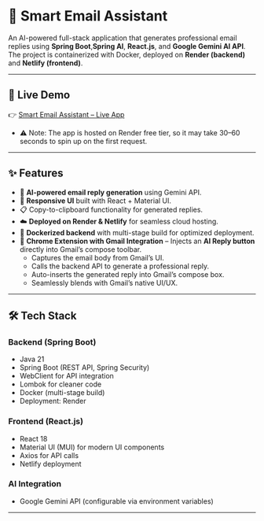 # 📧 Smart Email Assistant  

An AI-powered full-stack application that generates professional email replies using **Spring Boot**,**Spring AI**, **React.js**, and **Google Gemini AI API**.  
The project is containerized with Docker, deployed on **Render (backend)** and **Netlify (frontend)**.  

---

## 🚀 Live Demo  
👉 [Smart Email Assistant – Live App](https://graceful-taiyaki-d75bd0.netlify.app)  
 - ⚠️ Note: The app is hosted on Render free tier, so it may take 30–60 seconds to spin up on the first request.


---

## ✨ Features    
- 🤖 **AI-powered email reply generation** using Gemini API.  
- 🎨 **Responsive UI** built with React + Material UI.  
- 📋 Copy-to-clipboard functionality for generated replies.  
- ☁️ **Deployed on Render & Netlify** for seamless cloud hosting.  
- 🐳 **Dockerized backend** with multi-stage build for optimized deployment.
- 🧩 **Chrome Extension with Gmail Integration** – Injects an **AI Reply button** directly into Gmail’s compose toolbar.  
   - Captures the email body from Gmail’s UI.  
   - Calls the backend API to generate a professional reply.  
   - Auto-inserts the generated reply into Gmail’s compose box.  
   - Seamlessly blends with Gmail’s native UI/UX.  


---

## 🛠️ Tech Stack  

### Backend (Spring Boot)  
- Java 21  
- Spring Boot (REST API, Spring Security)  
- WebClient for API integration  
- Lombok for cleaner code  
- Docker (multi-stage build)  
- Deployment: Render  

### Frontend (React.js)  
- React 18  
- Material UI (MUI) for modern UI components  
- Axios for API calls  
- Netlify deployment  

### AI Integration  
- Google Gemini API (configurable via environment variables)  

---
